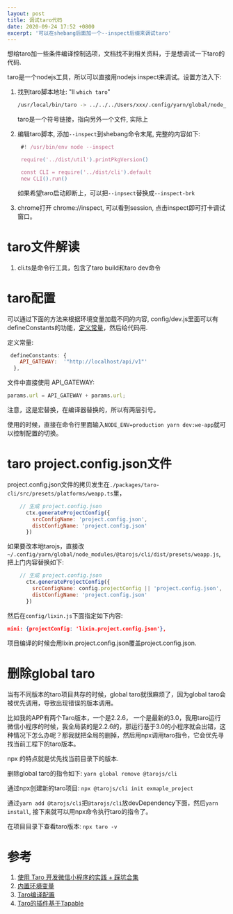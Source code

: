 ```yaml
---
layout: post
title: 调试taro代码
date: 2020-09-24 17:52 +0800
excerpt: '可以在shebang后面加一个--inspect后缀来调试taro'
---
```

想给taro加一些条件编译控制选项，文档找不到相关资料，于是想调试一下taro的代码. 

taro是一个nodejs工具，所以可以直接用nodejs inspect来调试。设置方法入下:

1. 找到taro脚本地址: "ll `which taro`"
    ~~~sh
    /usr/local/bin/taro -> ../../../Users/xxx/.config/yarn/global/node_modules/.bin/taro
    ~~~
    taro是一个符号链接，指向另外一个文件, 实际上
    
2. 编辑taro脚本, 添加`--inspect`到shebang命令末尾, 完整的内容如下:
   ~~~javascript
    #! /usr/bin/env node --inspect

    require('../dist/util').printPkgVersion()

    const CLI = require('../dist/cli').default
    new CLI().run()
   ~~~

   如果希望taro启动即断上，可以把`--inpsect`替换成`--inspect-brk`

3. chrome打开 chrome://inspect, 可以看到session, 点击inspect即可打卡调试窗口。


# taro文件解读
1. cli.ts是命令行工具，包含了taro build和taro dev命令


# taro配置

可以通过下面的方法来根据环境变量加载不同的内容, config/dev.js里面可以有defineConstants的功能，[定义常量](https://github.com/NervJS/taro/issues/358)，然后给代码用.

定义常量:

~~~javascript
 defineConstants: {
    API_GATEWAY:  '"http://localhost/api/v1"'
  },
~~~

文件中直接使用 API_GATEWAY:

~~~javascript
params.url = API_GATEWAY + params.url;
~~~

注意，这是宏替换，在编译器替换的，所以有两层引号。

使用的时候，直接在命令行里面输入`NODE_ENV=production yarn dev:we-app`就可以控制配置的切换。


# taro project.config.json文件

project.config.json文件的拷贝发生在`./packages/taro-cli/src/presets/platforms/weapp.ts`里，
~~~javascript
    // 生成 project.config.json
      ctx.generateProjectConfig({
        srcConfigName: 'project.config.json',
        distConfigName: 'project.config.json'
      })
~~~

如果要改本地tarojs，直接改`~/.config/yarn/global/node_modules/@tarojs/cli/dist/presets/weapp.js`, 把上门内容替换如下:

~~~javascript
    // 生成 project.config.json
      ctx.generateProjectConfig({
        srcConfigName: config.projectConfig || 'project.config.json',
        distConfigName: 'project.config.json'
      })
~~~

然后在`config/lixin.js`下面指定如下内容:
~~~json
mini: {projectConfig: 'lixin.project.config.json'},
~~~

项目编译的时候会用lixin.project.config.json覆盖project.config.json.

# 删除global taro
当有不同版本的taro项目共存的时候，global taro就很麻烦了，因为global taro会被优先调用，导致出现错误的版本调用。

比如我的APP有两个Taro版本，一个是2.2.6， 一个是最新的3.0，我用taro运行微信小程序的时候，我全局装的是2.2.6的，那运行基于3.0的小程序就会出错，这种情况下怎么办呢？那我就把全局的删掉，然后用npx调用taro指令，它会优先寻找当前工程下的taro版本。

npx 的特点就是优先找当前目录下的版本.

删除global taro的指令如下:
`yarn global remove @tarojs/cli`

通过npx创建新的taro项目:
`npx @tarojs/cli init exmaple_project`

通过`yarn add @tarojs/cli`把`@tarojs/cli`放devDependency下面，然后`yarn install`, 接下来就可以用npx命令执行taro的指令了。

在项目目录下查看taro版本:
`npx taro -v`

# 参考
1. [使用 Taro 开发微信小程序的实践 + 踩坑合集](https://juejin.im/post/6844903793935515655)
1. [内置环境变量](https://nervjs.github.io/taro/docs/envs)
1. [Taro编译配置](https://nervjs.github.io/taro/docs/config)
1. [Taro的插件基于Tapable](https://github.com/webpack/tapable)